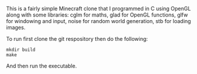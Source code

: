 This is a fairly simple Minecraft clone that I programmed in C using OpenGL along with some libraries: cglm for maths, glad for OpenGL functions, glfw for windowing and input, noise for random world generation, stb for loading images.

To run first clone the git respository then do the following:
```
mkdir build
make
```
And then run the executable.
